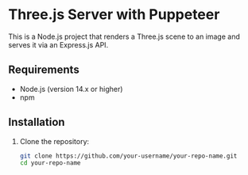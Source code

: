 # Three.js Server with Puppeteer

This is a Node.js project that renders a Three.js scene to an image and serves it via an Express.js API.

## Requirements

- Node.js (version 14.x or higher)
- npm

## Installation

1. Clone the repository:
   ```bash
   git clone https://github.com/your-username/your-repo-name.git
   cd your-repo-name
   ```
